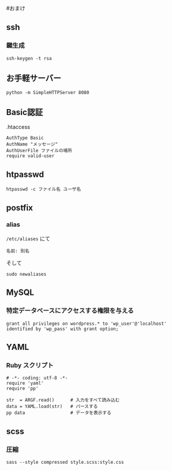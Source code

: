 #おまけ

## ssh
### 鍵生成

    ssh-keygen -t rsa

## お手軽サーバー

    python -m SimpleHTTPServer 8080

## Basic認証
.htaccess
 
    AuthType Basic
    AuthName "メッセージ"
    AuthUserFile ファイルの場所
    require valid-user

## htpasswd

    htpasswd -c ファイル名 ユーザ名

## postfix
### alias
`/etc/aliases` にて
    
    名前: 別名

そして

    sudo newaliases

## MySQL

### 特定データベースにアクセスする権限を与える

    grant all privileges on wordpress.* to 'wp_user'@'localhost' identified by 'wp_pass' with grant option;

## YAML

### Ruby スクリプト

    # -*- coding: utf-8 -*-
    require 'yaml'
    require 'pp'

    str  = ARGF.read()      # 入力をすべて読み込む
    data = YAML.load(str)   # パースする
    pp data                 # データを表示する


## scss
### 圧縮

    sass --style compressed style.scss:style.css

